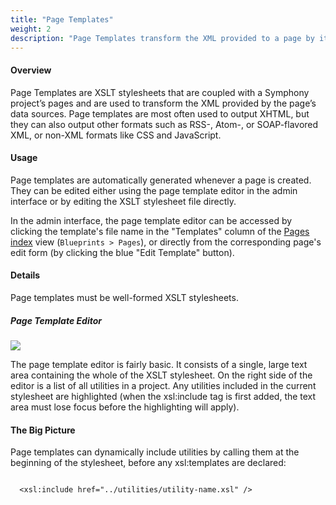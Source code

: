 ```yaml
---
title: "Page Templates"
weight: 2
description: "Page Templates transform the XML provided to a page by its data sources."
---
```


#### Overview

Page Templates are <a rel="concept">XSLT</a> stylesheets that are coupled with a Symphony project’s <a rel="concept">pages</a> and are used to transform the <a rel="concept">XML</a> provided by the page’s <a rel="concept">data sources</a>. Page templates are most often used to output XHTML, but they can also output other formats such as RSS-, Atom-, or SOAP-flavored XML, or non-XML formats like CSS and JavaScript.

#### Usage

Page templates are automatically generated whenever a page is created. They can be edited either using the page template editor in the <a rel="concept">admin interface</a> or by editing the XSLT stylesheet file directly.

In the admin interface, the page template editor can be accessed by clicking the template's file name in the "Templates" column of the <a rel="concept" href="pages#page-index">Pages index</a> view (`Blueprints > Pages`), or directly from the corresponding page's edit form (by clicking the blue "Edit Template" button).

#### Details

Page templates must be well-formed XSLT stylesheets.

##### Page Template Editor

<img src="page-template-editor"/>

The page template editor is fairly basic. It consists of a single, large text area containing the whole of the XSLT stylesheet. On the right side of the editor is a list of all <a rel="concept">utilities</a> in a project. Any utilities included in the current stylesheet are highlighted (when the xsl:include tag is first added, the text area must lose focus before the highlighting will apply).

#### The Big Picture

Page templates can dynamically include <a rel="concept">utilities</a> by calling them at the beginning of the stylesheet, before any xsl:templates are declared:

<pre><code>
  &lt;xsl:include href="../utilities/utility-name.xsl" /&gt;</code></pre>
